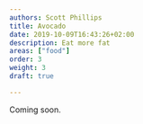 ```yaml
---
authors: Scott Phillips
title: Avocado
date: 2019-10-09T16:43:26+02:00
description: Eat more fat
areas: ["food"]
order: 3
weight: 3
draft: true

---
```


Coming soon.